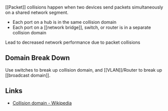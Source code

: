 [[Packet]] collisions happen when two devices send packets simultaneously on a shared network segment.

- Each port on a hub is in the same collision domain
- Each port on a [[network bridge]], switch, or router is in a separate collision domain

Lead to decreased network performance due to packet collisions

## Domain Break Down
Use switches to break up collision domain, and [[VLAN]]/Router to break up [[broadcast domain]].

## Links
- [Collision domain - Wikipedia](https://en.wikipedia.org/wiki/Collision_domain)